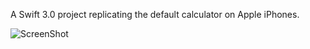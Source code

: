A Swift 3.0 project replicating the default calculator on Apple iPhones.

![ScreenShot](https://raw.githubusercontent.com/iPhoneCalculator/iPhoneCalculator/Assets.xcassets/AppIcon.appiconset/iPhoneCalculatorScreenShot.png)

